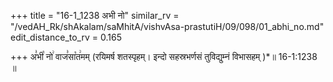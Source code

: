 +++
title = "16-1_1238 अभी नो"
similar_rv = "/vedAH_Rk/shAkalam/saMhitA/vishvAsa-prastutiH/09/098/01_abhi_no.md"
edit_distance_to_rv = 0.165

+++
अ꣣भी꣡ नो꣢ वाज꣣सा꣡त꣢मम् (रयिमर्ष शतस्पृहम्। इन्दो सहस्रभर्णसं तुविद्युम्नं विभासहम् )*॥ 16-1:1238 ॥

<div class="js_include " url="/vedAH_Rk/shAkalam/saMhitA/vishvAsa-prastutiH/09/098/01_abhi_no.md"  newLevelForH1="2" title="विश्वास-शाकल-प्रस्तुतिः"  > </div>